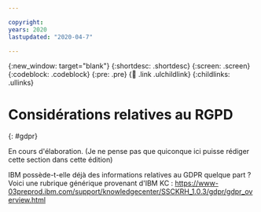 ```yaml
---

copyright:
years: 2020
lastupdated: "2020-04-7"

---
```


{:new_window: target="blank"}
{:shortdesc: .shortdesc}
{:screen: .screen}
{:codeblock: .codeblock}
{:pre: .pre}
{:child: .link .ulchildlink}
{:childlinks: .ullinks}

# Considérations relatives au RGPD
{: #gdpr}

En cours d'élaboration. (Je ne pense pas que quiconque ici puisse rédiger cette section dans cette édition)

IBM possède-t-elle déjà des informations relatives au GDPR quelque part ? Voici une rubrique générique provenant d'IBM KC : https://www-03preprod.ibm.com/support/knowledgecenter/SSCKRH_1.0.3/gdpr/gdpr_overview.html
